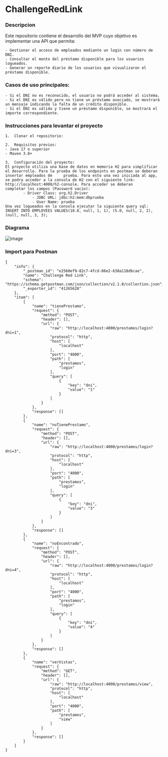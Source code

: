 # ChallengeRedLink
### Descripcion
Este repositorio contiene el desarrollo del MVP cuyo objetivo es implementar una API que permita:

    - Gestionar el acceso de empleados mediante un login con número de DNI.
    - Consultar el monto del préstamo disponible para los usuarios logueados.
    - Generar un reporte diario de los usuarios que visualizaron el préstamo disponible.

### Casos de uso principales:
	- Si el DNI no es reconocido, el usuario no podrá acceder al sistema.
	- Si el DNI es válido pero no tiene un préstamo asociado, se mostrará un mensaje indicando la falta de un crédito disponible.
	- Si el DNI es válido y tiene un préstamo disponible, se mostrará el importe correspondiente.

### Instrucciones para levantar el proyecto
	1.	Clonar el repositorio:

	2.	Requisitos previos:
	- Java 17 o superior
	- Maven 3.8+

	3.	Configuración del proyecto:
	El proyecto utiliza una base de datos en memoria H2 para simplificar el desarrollo. Para la prueba de los endpoints en postman se deberan insertar empleados de 	prueba. Para esto una vez iniciada al app, se podra acceder a la consola de H2 con el siguiente link: http://localhost:4000/h2-console. Para acceder se deberan 	completar los campos (Password vacio): 
 			- Driver Class: org.h2.Driver
    			- JDBC URL: jdbc:h2:mem:dbprueba
       			- User Name: prueba
	Una vez logueados en la consola ejecutar la siguiente query sql:
	INSERT INTO EMPLOYEES VALUES(10.0, null, 1, 1), (5.0, null, 2, 2), (null, null, 3, 3);


### Diagrama
![image](https://github.com/user-attachments/assets/d44b1f80-e99c-4e39-98f5-ee0f3214717d)

### Import para Postman
```
{
	"info": {
		"_postman_id": "e2560ef9-82c7-4fcd-86e2-638a118dbcae",
		"name": "Challenge Red Link",
		"schema": "https://schema.getpostman.com/json/collection/v2.1.0/collection.json",
		"_exporter_id": "41265628"
	},
	"item": [
		{
			"name": "tienePrestamo",
			"request": {
				"method": "POST",
				"header": [],
				"url": {
					"raw": "http://localhost:4000/prestamos/login?dni=1",
					"protocol": "http",
					"host": [
						"localhost"
					],
					"port": "4000",
					"path": [
						"prestamos",
						"login"
					],
					"query": [
						{
							"key": "dni",
							"value": "1"
						}
					]
				}
			},
			"response": []
		},
		{
			"name": "noTienePrestamo",
			"request": {
				"method": "POST",
				"header": [],
				"url": {
					"raw": "http://localhost:4000/prestamos/login?dni=3",
					"protocol": "http",
					"host": [
						"localhost"
					],
					"port": "4000",
					"path": [
						"prestamos",
						"login"
					],
					"query": [
						{
							"key": "dni",
							"value": "3"
						}
					]
				}
			},
			"response": []
		},
		{
			"name": "noEncontrado",
			"request": {
				"method": "POST",
				"header": [],
				"url": {
					"raw": "http://localhost:4000/prestamos/login?dni=4",
					"protocol": "http",
					"host": [
						"localhost"
					],
					"port": "4000",
					"path": [
						"prestamos",
						"login"
					],
					"query": [
						{
							"key": "dni",
							"value": "4"
						}
					]
				}
			},
			"response": []
		},
		{
			"name": "verVistas",
			"request": {
				"method": "GET",
				"header": [],
				"url": {
					"raw": "http://localhost:4000/prestamos/view",
					"protocol": "http",
					"host": [
						"localhost"
					],
					"port": "4000",
					"path": [
						"prestamos",
						"view"
					]
				}
			},
			"response": []
		}
	]
}
```




